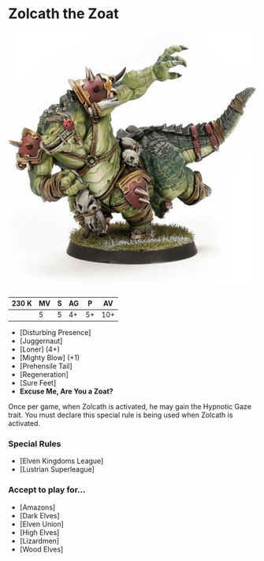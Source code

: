 # Zolcath the Zoat

![](../media/starplayers/ZolcathZoatLead.jpg)

| 230 K  | MV | S | AG | P | AV |
| --- | --- | --- | --- | --- | --- |
| | 5 | 5 | 4+ | 5+ | 10+ |

* [Disturbing Presence]
* [Juggernaut]
* [Loner] (4+)
* [Mighty Blow] (+1)
* [Prehensile Tail]
* [Regeneration]
* [Sure Feet]
* **Excuse Me, Are You a Zoat?**

Once per game, when Zolcath is activated, he may gain the Hypnotic Gaze trait. You must declare this special rule is being used when Zolcath is activated.

### Special Rules
* [Elven Kingdoms League]
* [Lustrian Superleague]

### Accept to play for...
* [Amazons]
* [Dark Elves]
* [Elven Union]
* [High Elves]
* [Lizardmen]
* [Wood Elves]
